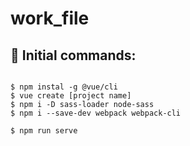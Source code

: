 # work_file

## 🌠 Initial commands:
```

$ npm instal -g @vue/cli
$ vue create [project name]
$ npm i -D sass-loader node-sass
$ npm i --save-dev webpack webpack-cli

$ npm run serve
```

<!-- Fast command     - vbase -->
